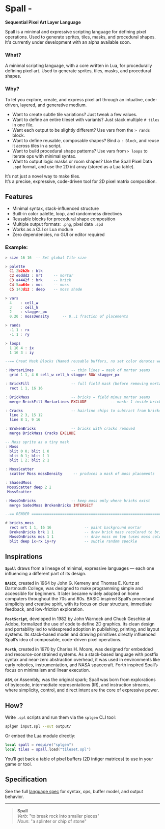 # Spall -
**Sequential Pixel Art Layer Language**

Spall is a minimal and expressive scripting language for defining pixel operations. Used to generate sprites, tiles, masks, and procedural shapes.  
It's currently under development with an alpha available soon. 





### What?  
A minimal scripting language, with a core written in Lua, for procedurally defining pixel art. Used to generate sprites, tiles, masks, and procedural shapes.

### Why?  
To let you explore, create, and express pixel art through an intuative, code-driven, layered, and generative medium.

- Want to create subtle tile variations? Just tweak a few values.  
- Want to define an entire tileset with variants? Just stack multiple `# tiles` in one file.  
- Want each output to be slightly different? Use vars from the `> rands` block.  
- Want to define reusable, composable shapes? Bind a `: Block`, and reuse it across tiles in a script.  
- Want to build procedural shape patterns? Use vars from `> loops` to iterate ops with minimal syntax.  
- Want to output logic masks or room shapes? Use the Spall Pixel Data `.spd` format, and use the 2D int array (stored as a Lua table).

It’s not just a novel way to make tiles.  
It’s a precise, expressive, code-driven tool for 2D pixel matrix composition.


## Features

- Minimal syntax, stack-influenced structure
- Built-in color palette, loop, and randomness directives
- Reusable blocks for procedural shape composition
- Multiple output formats: `.png`, pixel data `.spd`
- Works as a CLI or Lua module
- Zero dependencies, no GUI or editor required

### Example:

```lua
> size 16 16  -- Set global Tile size

> palette
  C1 2b2b2b : blk
  C2 e6ddd2 : mrt     -- mortar
  C3 a4442f : brk     -- brick
  C4 5aa64e : mos     -- moss
  C5 143d12 : deep    -- moss shade

> vars
  4    : cell_w
  3    : cell_h
  2    : stagger_px
  0.20 : mossDensity      -- 0..1 fraction of placements

> rands
  -1 1 : rx
  -1 1 : ry

> loops
  1 16 4 : ix
  1 16 3 : iy

--== Creat Mask Blocks (Named reusable buffers, no set color denotes we're only using the shape.) ============================

: MortarLines                 -- thin lines = mask of mortar seams
  grid 1 1, 4 6 cell_w cell_h stagger ROW stagger_px

: BrickFill                   -- full field mask (before removing mortar)
  rect 1 1, 16 16

: BrickMass                   -- bricks = field minus mortar seams
  merge BrickFill MortarLines EXCLUDE           -- mask: 1 inside bricks, 0 elsewhere

: Cracks                      -- hairline chips to subtract from bricks
  line 2 3, 15 12
  line 8 1, 9 16

: BrokenBricks                -- bricks with cracks removed
  merge BrickMass Cracks EXCLUDE

-- Moss sprite as a tiny mask
: Moss
  blit 0 0; blit 1 0
  blit 0 1; blit 1 1
  blit 1 2; blit 2 1

: MossScatter
  scatter Moss mossDensity     -- produces a mask of moss placements

: ShadedMoss
 MossScatter deep 2 2
 MossScatter

: MossOnBricks                -- keep moss only where bricks exist
  merge SadedMoss BrokenBricks INTERSECT

--== RENDER ================================================================

# bricks_moss
  rect mrt 1 1, 16 16               -- paint background mortar
  BrokenBricks brk 1 1              -- draw brick mass recolored to brick
  MossOnBricks mos 1 1              -- draw moss on top (uses moss color)
  blit deep ix+rx iy+ry             -- subtle random speckle 
```

## Inspirations

**`Spall`** draws from a lineage of minimal, expressive languages — each one influencing a different part of its design.

**`BASIC`**, created in 1964 by John G. Kemeny and Thomas E. Kurtz at Dartmouth College, was designed to make programming simple and accessible for beginners.
It later became widely adopted on home computers throughout the 70s and 80s.
BASIC inspired Spall’s procedural simplicity and creative spirit, with its focus on clear structure, immediate feedback, and low-friction exploration.

**`PostScript`**, developed in 1982 by John Warnock and Chuck Geschke at Adobe, formalized the use of code to define 2D graphics.
Its clean design and portability led to widespread adoption in publishing, printing, and layout systems.
Its stack-based model and drawing primitives directly influenced Spall’s idea of composable, code-driven pixel operations.

**`Forth`**, created in 1970 by Charles H. Moore, was designed for embedded and resource-constrained systems.
As a stack-based language with postfix syntax and near-zero abstraction overhead, it was used in environments like early robotics, instrumentation, and NASA spacecraft.
Forth inspired Spall’s focus on minimalism and linear execution.

**`ASM`**, or Assembly, was the original spark; Spall was born from explorations of bytecode, intermediate representations (IR), and instruction streams,
where simplicity, control, and direct intent are the core of expressive power.



## How?

Write `.spl` scripts and run them via the `splgen` CLI tool:

```bash
splgen input.spl --out output/
```

Or embed the Lua module directly:

```lua
local spall = require("splgen")
local tiles = spall.load("tileset.spl")
```

You’ll get back a table of pixel buffers (2D intiger matrices) to use in your game or tool.


## Specification

See the full [language spec](./spall-spec.md) for syntax, ops, buffer model, and output behavior.

---

> **Spall**  
> *Verb*: "to break rock into smaller pieces"  
> *Noun*: "a splinter or chip of stone"
